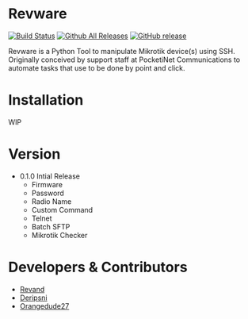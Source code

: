 # Revware

[![Build Status](https://travis-ci.org/Revand/Revware.svg?branch=readme_update)](https://travis-ci.org/Revand/Revware)
[![Github All Releases](https://img.shields.io/github/downloads/Revand/Revware/total.svg)](https://github.com/Revand/Revware/tree/master)
[![GitHub release](https://img.shields.io/github/release/Revand/Revware.svg)](https://github.com/Revand/Revware)

Revware is a Python Tool to manipulate Mikrotik device(s) using SSH. Originally conceived by support staff at PocketiNet Communications to automate tasks that use to be done by point and click.



# Installation
  WIP

# Version
- 0.1.0 Intial Release
  - Firmware
  - Password
  - Radio Name
  - Custom Command
  - Telnet
  - Batch SFTP
  - Mikrotik Checker

# Developers & Contributors

* [Revand](https://github.com/revand)
* [Deripsni](https://github.com/deripsni)
* [Orangedude27](https://github.com/orangedude27)
